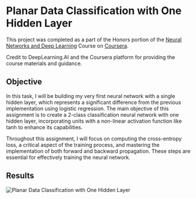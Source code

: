 
# Planar Data Classification with One Hidden Layer

This project was completed as a part of the Honors portion of the [Neural Networks and Deep Learning](https://www.coursera.org/learn/neural-networks-deep-learning) Course on [Coursera](https://www.coursera.org/).

Credit to DeepLearning.AI and the Coursera platform for providing the course materials and guidance.

## Objective

In this task, I will be building my very first neural network with a single hidden layer, which represents a significant difference from the previous implementation using logistic regression. The main objective of this assignment is to create a 2-class classification neural network with one hidden layer, incorporating units with a non-linear activation function like tanh to enhance its capabilities.

Throughout this assignment, I will focus on computing the cross-entropy loss, a critical aspect of the training process, and mastering the implementation of both forward and backward propagation. These steps are essential for effectively training the neural network.
## Results

![Planar Data Classification with One Hidden Layer](https://blogger.googleusercontent.com/img/b/R29vZ2xl/AVvXsEjH-d4cXsL5cHR3kXQzfz0-lphHQnpbgKDRJm8TtQQJBCX56lRNg1OhT7LXZrx3z-IX38Ei4ZFEcjK7c7wOBtUkdPYtJQIyjNplD1VEMGLzFrf2HBd7k71ZUoEkD2UliIuPmSFnBB866Oyk5uDyhJs7vukm2RsnT_iUG5bB0_tD2cfOy-DZutdinVnkyCE/s1600/planar-data-classification-with-one-hidden-layer.png)